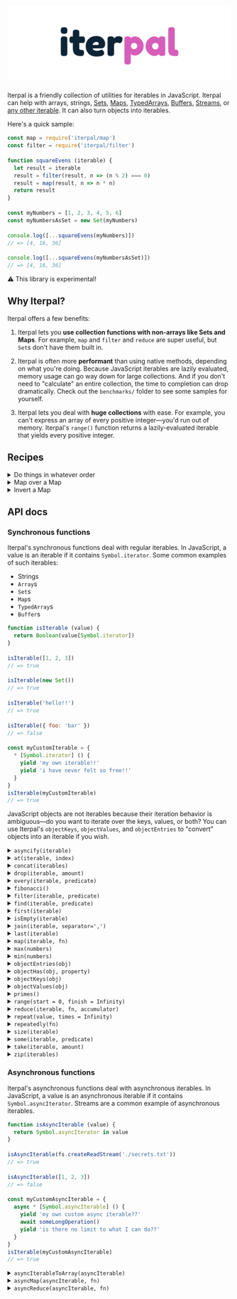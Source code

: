 # [![Iterpal](media/iterpal_logo.png)](https://github.com/EvanHahn/iterpal)

Iterpal is a friendly collection of utilities for iterables in JavaScript. Iterpal can help with arrays, strings, [Sets](https://developer.mozilla.org/en-US/docs/Web/JavaScript/Reference/Global_Objects/Set), [Maps](https://developer.mozilla.org/en-US/docs/Web/JavaScript/Reference/Global_Objects/Map), [TypedArrays](https://developer.mozilla.org/en-US/docs/Web/JavaScript/Reference/Global_Objects/TypedArray), [Buffers](https://nodejs.org/api/buffer.html#buffer_buffer), [Streams](https://nodejs.org/api/stream.html), or [any other iterable](https://developer.mozilla.org/en-US/docs/Web/JavaScript/Reference/Iteration_protocols#The_iterable_protocol). It can also turn objects into iterables.

Here's a quick sample:

```js
const map = require('iterpal/map')
const filter = require('iterpal/filter')

function squareEvens (iterable) {
  let result = iterable
  result = filter(result, n => (n % 2) === 0)
  result = map(result, n => n * n)
  return result
}

const myNumbers = [1, 2, 3, 4, 5, 6]
const myNumbersAsSet = new Set(myNumbers)

console.log([...squareEvens(myNumbers)])
// => [4, 16, 36]

console.log([...squareEvens(myNumbersAsSet)])
// => [4, 16, 36]
```

:warning: This library is experimental!

## Why Iterpal?

Iterpal offers a few benefits:

1. Iterpal lets you **use collection functions with non-arrays like Sets and Maps**. For example, `map` and `filter` and `reduce` are super useful, but `Set`s don't have them built in.

1. Iterpal is often more **performant** than using native methods, depending on what you're doing. Because JavaScript iterables are lazily evaluated, memory usage can go way down for large collections. And if you don't need to "calculate" an entire collection, the time to completion can drop dramatically. Check out the `benchmarks/` folder to see some samples for yourself.

1. Iterpal lets you deal with **huge collections** with ease. For example, you can't express an array of every positive integer—you'd run out of memory. Iterpal's `range()` function returns a lazily-evaluated iterable that yields every positive integer.

## Recipes

<details>
<summary>Do things in whatever order</summary>

```js
// One of these native solutions is much faster:
const nativeFast = myLargeArray.slice(0, 100).map(String)
const nativeSlow = myLargeArray.map(String).slice(0, 100)

// These are basically the same, and finish quickly:
const iterOne = [...take(map(myLargeArray, String), 100)]
const iterTwo = [...map(take(myLargeArray, 100), String)]
```
</details>

<details>
<summary>Map over a Map</summary>

```js
const map = require('iterpal/map')

const ages = new Map([
  ['Esmeralda', 30],
  ['Carlo', 45],
  ['Ignacio', 99]
])

const agesNextYear = new Map(map(ages, ([name, age]) => (
  [name, age + 1]
)))

ages.get('Esmeralda')
// => 30

agesNextYear.get('Esmeralda')
// => 31
```
</details>

<details>
<summary>Invert a Map</summary>

```js
const zip = require('iterpal/zip')

function invertMap (toInvert) {
  return new Map(zip([toInvert.values(), toInvert.keys()]))
}

const nameById = new Map([
  [123, 'Burt'],
  [456, 'Ernie'],
  [456, 'Big Bird']
])
const idByName = invertMap(nameById)

idByName.get('Ernie')
// => 456
```
</details>

## API docs

### Synchronous functions

Iterpal's synchronous functions deal with regular iterables. In JavaScript, a value is an iterable if it contains `Symbol.iterator`. Some common examples of such iterables:

* Strings
* `Array`s
* `Set`s
* `Map`s
* `TypedArray`s
* `Buffer`s

```js
function isIterable (value) {
  return Boolean(value[Symbol.iterator])
}

isIterable([1, 2, 3])
// => true

isIterable(new Set())
// => true

isIterable('hello!!')
// => true

isIterable({ foo: 'bar' })
// => false

const myCustomIterable = {
  * [Symbol.iterator] () {
    yield 'my own iterable!!'
    yield 'i have never felt so free!!'
  }
}
isIterable(myCustomIterable)
// => true
```

JavaScript objects are not iterables because their iteration behavior is ambiguous—do you want to iterate over the keys, values, or both? You can use Iterpal's `objectKeys`, `objectValues`, and `objectEntries` to "convert" objects into an iterable if you wish.

<details>
<summary><code>asyncify(iterable)</code></summary>

Converts a synchronous iterable to an asynchronous one.

```js
const asyncify = require('iterpal/asyncify')

asyncify([1, 2, 3, 4])
// => Asynchronous iterable yielding 1, 2, 3, 4
```
</details>

<details>
<summary><code>at(iterable, index)</code></summary>

Returns the nth element from an iterable. Returns `undefined` if the index is out of range.

```js
const at = require('iterpal/at')

at(new Set(['hello', 'world']), 0)
// => 'hello'

at(['hello', 'world'], 1)
// => 'world'

at(new Set(['hello', 'world']), 2)
// => undefined
```
</details>

<details>
<summary><code>concat(iterables)</code></summary>

Concatenates multiple iterables, returning a new iterable.

```js
const concat = require('iterpal/concat')

const myArray = [1, 2, 3]
const mySet = new Set([4, 5, 6])
const myMap = new Map([
  ['bing', 'bong'],
  ['foo', 'boo']
])

concat([myArray, mySet, myMap])
// => Iterable yielding 1, 2, 3, 4, 5, 6, ['bing', 'bong'], ['foo', 'boo']

concat(myMap)
// => Iterable yielding 'bing', 'bong', 'foo', 'boo'

const asArray = [...concat([myArray, mySet, myMap])]
// => [1, 2, 3, 4, 5, 6, ['bing', 'bong'], ['foo', 'boo']]
```
</details>

<details>
<summary><code>drop(iterable, amount)</code></summary>

Returns an iterable with the first `amount` elements removed.

```js
const drop = require('iterpal/drop')

drop(new Set(['hello', 'to', 'the', 'world!']), 2)
// => Iterable yielding 'the', 'world'

drop(new Set(['hello', 'to', 'the', 'world!']), 4)
// => Empty iterable
```
</details>

<details>
<summary><code>every(iterable, predicate)</code></summary>

Returns `true` if `predicate(value)` returns true for every value in `iterable`, and false otherwise. Returns `true` for an empty iterable.

```js
const every = require('iterpal/every')

function isEven (n) {
  return (n % 2) === 0
}

const mySet = new Set([2, 4, 6, 8])
every(mySet, isEven)
// => true

every([2, 3, 4], isEven)
// => false

every([], () => false)
// => true
```
</details>

<details>
<summary><code>fibonacci()</code></summary>

Returns an iterable yielding the Fibonacci sequence, starting with 1.

```js
const fibonacci = require('iterpal/fibonacci')

fibonacci()
// => Iterable yielding 1, 1, 2, 3, 5, 8, 13...
```
</details>

<details>
<summary><code>filter(iterable, predicate)</code></summary>

Returns a new iterable which iterates over `iterable`, yielding when `predicate(value)` returns a truthy value.

The predicate function is invoked with one argument: the current value.

```js
const filter = require('iterpal/filter')

function isEven (n) {
  return (n % 2) === 0
}

const mySet = new Set([1, 2, 3, 4, 5, 6])

filter(mySet, isEven)
// => Iterable yielding 2, 4, 6

const asArray = [...filter(mySet, isEven)]
// => [2, 4, 6]
```
</details>

<details>
<summary><code>find(iterable, predicate)</code></summary>

Iterates over `iterable`, returning the first element `predicate(value)` returns truthy for. Returns `undefined` if no value is found.

```js
const find = require('iterpal/find')

function isEven (n) {
  return (n % 2) === 0
}

find(new Set([1, 3, 4, 5]), isEven)
// => 4

find([1, 3, 5, 7], isEven)
// => undefined

find([], isEven)
// => undefined
```
</details>

<details>
<summary><code>first(iterable)</code></summary>

Returns the first value in an iterable. Returns `undefined` if the iterable is empty.

```js
const first = require('iterpal/first')

first(new Set(['hello', 'world']))
// => 'hello'

first([10, 11, 12])
// => 10

first(new Map())
// => undefined
```
</details>

<details>
<summary><code>isEmpty(iterable)</code></summary>

Returns `true` if `iterable` has no elements, and `false` otherwise.

```js
const isEmpty = require('iterpal/isEmpty')

isEmpty(new Set())
// => true

isEmpty([1, 2, 3])
// => false
```
</details>

<details>
<summary><code>join(iterable, separator=',')</code></summary>

Converts all elements in `iterable` into a string separated by `separator`.

Like `Array.prototype.join`, `null` and `undefined` are converted to empty strings.

```js
const join = require('iterpal/join')

join(new Set(['hello', 'world']))
// => 'hello,world'

join(new Set(['hello', 'world']), ' and ')
// => 'hello and world'

join([1, undefined, 2, null, 3])
// => '1,,2,,3'

join(new Map())
// => ''
```
</details>

<details>
<summary><code>last(iterable)</code></summary>

Iterates over `iterable`, returning the final value. Returns `undefined` if the iterable is empty.

If you know the type of `iterable` and it has a `length` or `size` property, you should use that instead because it is faster.

```js
const last = require('iterpal/last')

last(new Set(['hello', 'world']))
// => 'world'

last([10, 11, 12])
// => 12

last(new Map())
// => undefined
```
</details>

<details>
<summary><code>map(iterable, fn)</code></summary>

Returns a new iterable which iterates over `iterable`, yielding `fn(value)` for each value.

`fn` is invoked with one argument: the current value.

```js
const map = require('iterpal/map')

function square (n) {
  return n * n
}

const mySet = new Set([1, 2, 3])

map(mySet, square)
// => Iterable yielding 1, 4, 9

const asArray = [...map(mySet, square)]
// => [1, 4, 9]
```
</details>

<details>
<summary><code>max(numbers)</code></summary>

Returns the largest number in the iterable `numbers`. Returns `undefined` if `numbers` is an empty iterable.

```js
const max = require('iterpal/max')

max(new Set([9, 3, 1]))
// => 9

max([Infinity, 1, 2])
// => Infinity
```
</details>

<details>
<summary><code>min(numbers)</code></summary>

Returns the smallest number in the iterable `numbers`. Returns `undefined` if `numbers` is an empty iterable.

```js
const min = require('iterpal/min')

min(new Set([9, 3, 1]))
// => 1
```
</details>

<details>
<summary><code>objectEntries(obj)</code></summary>

Returns an iterable, yielding `[key, value]` for each entry in the object. An iterable version of `Object.entries`.

```js
const objectEntries = require('iterpal/objectEntries')

objectEntries({
  bing: 'bong',
  foo: 'boo'
})
// => Iterable yielding ['bing', 'bong'], ['foo', 'boo']

objectEntries({})
// => Empty iterable
```
</details>

<details>
<summary><code>objectHas(obj, property)</code></summary>

An internal utility method exposed for public use. Returns true if `property` is an own-property of `obj`, false otherwise. You can use this instead of `Object.prototype.hasOwnProperty`.

```js
const objectHas = require('iterpal/objectHas')

objectHas({ foo: 'bar' }, 'foo')
// => true

objectHas({ foo: 'bar' }, 'baz')
// => false

objectHas({ foo: 'bar' }, 'hasOwnProperty')
// => false
```
</details>

<details>
<summary><code>objectKeys(obj)</code></summary>

Returns an iterable, yielding each key in the object. An iterable version of `Object.keys`.

```js
const objectKeys = require('iterpal/objectKeys')

objectKeys({
  bing: 1,
  bong: 2
})
// => Iterable yielding 'bing', 'bong'

objectKeys({})
// => Empty iterable
```
</details>

<details>
<summary><code>objectValues(obj)</code></summary>

Returns an iterable, yielding each value in the object. An iterable version of `Object.values`.

```js
const objectValues = require('iterpal/objectValues')

objectValues({
  bing: 1,
  bong: 2
})
// => Iterable yielding 1, 2

objectValues({})
// => Empty iterable
```
</details>

<details>
<summary><code>primes()</code></summary>

Returns an iterable, yielding each prime integer.

```js
const primes = require('iterpal/primes')
const take = require('iterpal/take')

primes()
// => Iterable yielding 2, 3, 5, 7, 11, 13, ...

const asArray = [...take(primes(), 100)]
// => [an array of the first 100 prime numbers]
```
</details>

<details>
<summary><code>range(start = 0, finish = Infinity)</code></summary>

Returns an iterable of integers from `start` to `finish`.

```js
const range = require('iterpal/range')

range()
// => Iterable yielding 0, 1, 2, 3, 4, 5...

range(10)
// => Iterable yielding 10, 11, 12, 13, 14, 15...

range(6, 9)
// => Iterable yielding 6, 7, 8

const asArray = [...range(6, 9)]
// => [6, 7, 8]
```
</details>

<details>
<summary><code>reduce(iterable, fn, accumulator)</code></summary>

Reduces `iterable` to a single value. On each iteration, calls `fn` with the result so far (starting at `accumulator`) and the current value.

```js
const reduce = require('iterpal/reduce')

function add (a, b) {
  return a + b
}

reduce(new Set([1, 2, 3]), add, 0)
// => 6

reduce(new Set([1, 2, 3]), add, 10)
// => 16

reduce([], add, 123)
// => 123
```
</details>

<details>
<summary><code>repeat(value, times = Infinity)</code></summary>

Returns an iterable that yields `value`. If `times` is supplied, the length is boundless. If `times` is not supplied, the iterable is infinite.

```js
const repeat = require('iterpal/repeat')

repeat('foo')
// => Iterable yielding 'foo', 'foo', 'foo', 'foo'...

repeat('hi', 5)
// => Iterable yielding 'hi', 'hi', 'hi', 'hi', 'hi'

const asArray = [...repeat('hi', 5)]
// => ['hi', 'hi', 'hi', 'hi', 'hi']
```
</details>

<details>
<summary><code>repeatedly(fn)</code></summary>

Returns an iterable that yields `fn(iterationCount)` every time. Useful when "converting" a function to an iterable.

```js
const repeatedly = require('iterpal/repeatedly')

repeatedly(Math.random)
// => Iterable yielding random numbers

repeatedly((n) => `Iteration #${n + 1}`)
// => Iterable yielding 'Iteration 1', 'Iteration 2', 'Iteration 3' ...
```
</details>

<details>
<summary><code>size(iterable)</code></summary>

Returns the size of an iterable. If you know the type of `iterable` and it has a `length` or `size` property, you should use that instead because it is faster.

```js
const size = require('iterpal/size')

const myArray = ['hello', 'world']
myArray.length === size(myArray)
// => true

const mySet = new Set(['oh', 'hello', 'there'])
mySet.size === size(mySet)
// => true

const myCustomIterable = {
  * [Symbol.iterator] () {
    yield 'oh'
    yield 'yeah'
  }
}
size(myCustomIterable)
// => 2
```
</details>

<details>
<summary><code>some(iterable, predicate)</code></summary>

Returns `true` if `predicate(value)` returns true for any value in `iterable`, and false otherwise. Returns `false` for an empty iterable.

```js
const some = require('iterpal/some')

function isEven (n) {
  return (n % 2) === 0
}

const mySet = new Set([1, 2, 3])
some(mySet, isEven)
// => true

some([1, 3, 5], isEven)
// => false

some([], () => true)
// => false
```
</details>

<details>
<summary><code>take(iterable, amount)</code></summary>

Returns a new iterable with `amount` elements taken from the beginning.

```js
const take = require('iterpal/take')

take(['hello', 'to', 'you!'], 2)
// => Iterable yielding 'hello', 'to'

take(['hello', 'to', 'you!'], 200)
// => Iterable yielding 'hello', 'to', 'you!'
```
</details>

<details>
<summary><code>zip(iterables)</code></summary>

Returns an iterable of arrays. The first array contains the first elements of each of the input iterables, the second contains the second elements of each input iterable, and so on. Useful when constructing `Map`s.

```js
const zip = require('iterpal/zip')
const range = require('iterpal/range')

const everyPositiveInteger = range(1)
const smallSet = new Set(['hello', 'world'])
const primes = [2, 3, 5, 7, 11]

zip([smallSet, everyPositiveInteger])
// => Iterable yielding ['hello', 1], ['world', 2]

new Map(zip([smallSet, everyPositiveInteger]))
// => Map { 'hello' => 1, 'world' => 2 }

zip([smallSet, primes, everyPositiveInteger])
// => Iterable yielding ['hello', 2, 1], ['world', 3, 2]

zip([everyPositiveInteger, smallSet])
// => Infinite iterable yielding [1, 'hello'], [2, 'world'], [3, undefined], [4, undefined], ...
```
</details>

### Asynchronous functions

Iterpal's asynchronous functions deal with asynchronous iterables. In JavaScript, a value is an asynchronous iterable if it contains `Symbol.asyncIterator`. Streams are a common example of asynchronous iterables.

```js
function isAsyncIterable (value) {
  return Symbol.asyncIterator in value
}

isAsyncIterable(fs.createReadStream('./secrets.txt'))
// => true

isAsyncIterable([1, 2, 3])
// => false

const myCustomAsyncIterable = {
  async * [Symbol.asyncIterable] () {
    yield 'my own custom async iterable??'
    await someLongOperation()
    yield 'is there no limit to what I can do??'
  }
}
isIterable(myCustomAsyncIterable)
// => true
```

<details>
<summary><code>asyncIterableToArray(asyncIterable)</code></summary>

Turns an asynchronous iterable (such as a stream) into an array. Returns a `Promise` that resolves to an array.

```js
const asyncIterableToArray = require('iterpal/asyncIterableToArray')
const fs = require('fs')

async function readSecrets () {
  const secretsStream = fs.createReadStream('./secrets.txt', 'utf8')
  await asyncIterableToArray(secretsStream)
  // => [an array of chunks of the the file]
}
```
</details>

<details>
<summary><code>asyncMap(asyncIterable, fn)</code></summary>

Returns a new asynchronous iterable which iterates over `asyncIterable`, yielding `fn(value)` for each value. If `fn` returns a Promise, it will be awaited.

```js
const asyncMap = require('iterpal/asyncMap')

const someNumbers = {
  async * [Symbol.asyncIterator] () {
    yield 1
    yield 2
    yield 3
  }
}

const square = n => n * n
const doubleAsync = n => Promise.resolve(n + n)

asyncMap(someNumbers, square)
// => Async iterable yielding 1, 4, 9

asyncMap(someNumbers, doubleAsync)
// => Async iterable yielding 2, 4, 6
```
</details>

<details>
<summary><code>asyncReduce(asyncIterable, fn)</code></summary>

Reduces `asyncIterableToArray` to a single value. On each iteration, calls `fn` with the result so far (starting at `accumulator`) and the current value. If `fn` returns a `Promise`, it is awaited.

Returns a `Promise`.

```js
const asyncReduce = require('iterpal/asyncReduce')
const fs = require('fs')

function concatBuffers (a, b) {
  return Buffer.concat([a, b])
}

async function readSecrets () {
  const secretsStream = fs.createReadStream('./secrets.txt')
  await asyncReduce(secretsStream, concatBuffers, Buffer.alloc(0))
  // => <Buffer 12 34 56 ...>
}
```
</details>
